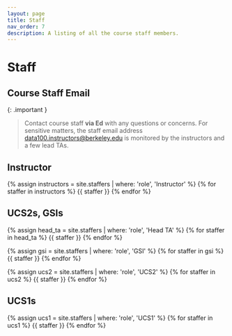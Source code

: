 ```yaml
---
layout: page
title: Staff
nav_order: 7
description: A listing of all the course staff members.
---
```


# Staff

## Course Staff Email

{: .important }
> Contact course staff **via Ed** with any questions or concerns. For sensitive matters, the staff email address [data100.instructors@berkeley.edu](mailto:data100.instructors@berkeley.edu) is monitored by the instructors and a few lead TAs.


## Instructor

{% assign instructors = site.staffers | where: 'role', 'Instructor' %}
{% for staffer in instructors %}
{{ staffer }}
{% endfor %}

## UCS2s, GSIs

{% assign head_ta = site.staffers | where: 'role', 'Head TA' %}
{% for staffer in head_ta %}
  {{ staffer }}
{% endfor %}

{% assign gsi = site.staffers | where: 'role', 'GSI' %}
{% for staffer in gsi %}
  {{ staffer }}
{% endfor %}

{% assign ucs2 = site.staffers | where: 'role', 'UCS2' %}
{% for staffer in ucs2 %}
  {{ staffer }}
{% endfor %}

## UCS1s

{% assign ucs1 = site.staffers | where: 'role', 'UCS1' %}
{% for staffer in ucs1 %}
  {{ staffer }}
{% endfor %}
